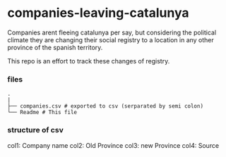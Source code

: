 companies-leaving-catalunya
===========================

Companies arent fleeing catalunya per say, but considering the political climate 
they are changing their social registry to a location in any other province of
the spanish territory.

This repo is an effort to track these changes of registry.


### files 
```
.
|
├── companies.csv # exported to csv (serparated by semi colon)
└── Readme # This file 

```

### structure of csv

col1: Company name
col2: Old Province
col3: new Province
col4: Source

